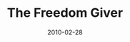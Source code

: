 ---
layout: message
category: message
series: "Free"
title: "The Freedom Giver"
date: 2010-02-28
audio-description: "Brian Tome discusses the Freedom Giver and how he fights for our freedom."
audio: "http://s3.amazonaws.com/crossroadsaudiomessages/Free2.mp3"
audio-title: "The Freedom Giver"
audio-duration: "40&#58;29"
program-description: ""
program: "http://www.crossroads.net/players/media/hq/02_27-28_10Program.pdf"
program-title: "The Freedom Giver (Program)"
video-description: "Brian Tome discusses the Freedom Giver and how he fights for our freedom."
video-title: "The Freedom Giver"
video: "https://s3.amazonaws.com/crossroadsvideomessages/Free2.mp4"
video-poster: "https://www.crossroads.net/uploadedfiles/Free2-still.jpg"
---